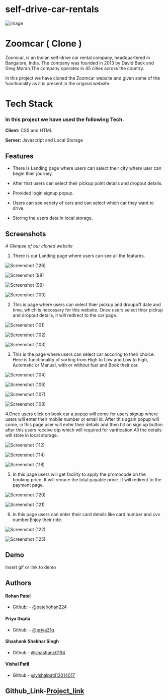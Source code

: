 # self-drive-car-rentals
![image](https://www.zoomcar.com/build/img/zoom-logo-color.e3ec2e4b625f1a06ddb9a6ac765abb19.png)

    
# Zoomcar ( Clone )

Zoomcar, is an Indian self-drive car rental company, headquartered in Bangalore, India. The company was founded in 2013 by David Back and Greg Moran.The company operates in 45 cities across the country.
 
 In this project we have cloned the Zoomcar website and given some of the functionality as it is present in the original website.
 
 
  
# Tech Stack

### In this project we have used the following Tech.

**Client:** CSS and HTML

**Server:** Javascript and Local Storage




  
## Features

-  There is Landing page where users can select their city where user can begin thier journey. 

-  After that users can select their pickup point details and dropout details. 

- Provided login signup popup.

- Users can see variety of cars and can select which car they want to drive.

- Storing the users data in local storage.


  



## Screenshots

_A Glimpse of our cloned website_

   1. There is our Landing page where users can see all the features.
    
     
   ![Screenshot (126)](https://raw.githubusercontent.com/vishalpatil12014017/self-drive-car-rentals/Rohan/html/Screenshot%20(130).png)

   ![Screenshot (98)](https://raw.githubusercontent.com/vishalpatil12014017/self-drive-car-rentals/shashank/html/Screenshot%20(98).png)

   ![Screenshot (99)](https://raw.githubusercontent.com/vishalpatil12014017/self-drive-car-rentals/shashank/html/Screenshot%20(99).png)

   ![Screenshot (100)](https://raw.githubusercontent.com/vishalpatil12014017/self-drive-car-rentals/shashank/html/Screenshot%20(100).png)
   

   2. This is page where users can select thier pickup and droupoff  date and time, which is necessary for this website. Once users select thier pickup and dropout details, it will redirect to the car page. 
    
    
    
   ![Screenshot (101)](https://raw.githubusercontent.com/vishalpatil12014017/self-drive-car-rentals/shashank/html/Screenshot%20(101).png)

   ![Screenshot (102)](https://raw.githubusercontent.com/vishalpatil12014017/self-drive-car-rentals/shashank/html/Screenshot%20(102).png)

   ![Screenshot (103)](https://raw.githubusercontent.com/vishalpatil12014017/self-drive-car-rentals/shashank/html/Screenshot%20(103).png)


   3. This is the page where users can select car accoring to their choice. Here is functionality of sorting from High to Low and Low to high, Automatic or Manual, with or without fuel and Book their car.  

   ![Screenshot (104)](https://raw.githubusercontent.com/vishalpatil12014017/self-drive-car-rentals/shashank/html/Screenshot%20(104).png)


   
   ![Screenshot (106)](https://raw.githubusercontent.com/vishalpatil12014017/self-drive-car-rentals/shashank/html/Screenshot%20(106).png)

   
   ![Screenshot (107)](https://raw.githubusercontent.com/vishalpatil12014017/self-drive-car-rentals/shashank/html/Screenshot%20(107).png)

    
   ![Screenshot (108)](https://raw.githubusercontent.com/vishalpatil12014017/self-drive-car-rentals/shashank/html/Screenshot%20(108).png)





   4.Once users click on book car a popup will come for users signup where users will enter their mobile number or email id. After this again popup will come, in this page user will enter their details and then hit on sign up button after this users receive otp which will required for varification.All the details will store in local storage. 
   
   
   
   ![Screenshot (112)](https://raw.githubusercontent.com/vishalpatil12014017/self-drive-car-rentals/shashank/html/Screenshot%20(112).png)

   

   ![Screenshot (114)](https://raw.githubusercontent.com/vishalpatil12014017/self-drive-car-rentals/shashank/html/Screenshot%20(114).png)

   ![Screenshot (118)](https://raw.githubusercontent.com/vishalpatil12014017/self-drive-car-rentals/shashank/html/Screenshot%20(118).png)




    
   5. In this page users will get facility to apply the promocode on the booking price .It will reduce the total payable price .It will redirect to the payment page.
   
   
    
   ![Screenshot (120)](https://raw.githubusercontent.com/vishalpatil12014017/self-drive-car-rentals/shashank/html/Screenshot%20(120).png)

   ![Screenshot (121)](https://raw.githubusercontent.com/vishalpatil12014017/self-drive-car-rentals/shashank/html/Screenshot%20(121).png)





   6. In this page users can enter their card details like card number and cvv number.Enjoy their ride.



   
   ![Screenshot (122)](https://raw.githubusercontent.com/vishalpatil12014017/self-drive-car-rentals/shashank/html/Screenshot%20(122).png)

   ![Screenshot (125)](https://raw.githubusercontent.com/vishalpatil12014017/self-drive-car-rentals/shashank/html/Screenshot%20(125).png)

  
## Demo

Insert gif or link to demo


  
## Authors

#### Rohan Patel
- Github: - [@patelrohan224](https://github.com/patelrohan224)
#### Priya Gupta
- Github: - [@priya31g](https://github.com/priya31g)
#### Shashank Shekhar Singh
- Github  - [@shashank0194](https://github.com/shashank0194)
#### Vishal Patil
- Github  - [@vishalpatil12014017](https://github.com/vishalpatil12014017)

## Github_Link-[Project_link](https://github.com/patelrohan224/Zoomcar_clone/tree/main)





  

  
